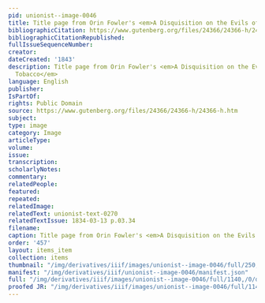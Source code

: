 ```yaml
---
pid: unionist--image-0046
title: Title page from Orin Fowler's <em>A Disquisition on the Evils of Using Tobacco</em>
bibliographicCitation: https://www.gutenberg.org/files/24366/24366-h/24366-h.htm
bibliographicCitationRepublished: 
fullIssueSequenceNumber: 
creator: 
dateCreated: '1843'
description: Title page from Orin Fowler's <em>A Disquisition on the Evils of Using
  Tobacco</em>
language: English
publisher: 
IsPartOf: 
rights: Public Domain
source: https://www.gutenberg.org/files/24366/24366-h/24366-h.htm
subject: 
type: image
category: Image
articleType: 
volume: 
issue: 
transcription: 
scholarlyNotes: 
commentary: 
relatedPeople: 
featured: 
repeated: 
relatedImage: 
relatedText: unionist-text-0270
relatedTextIssue: 1834-03-13 p.03.34
filename: 
caption: Title page from Orin Fowler's <em>A Disquisition on the Evils of Using Tobacco</em>
order: '457'
layout: items_item
collection: items
thumbnail: "/img/derivatives/iiif/images/unionist--image-0046/full/250,/0/default.jpg"
manifest: "/img/derivatives/iiif/unionist--image-0046/manifest.json"
full: "/img/derivatives/iiif/images/unionist--image-0046/full/1140,/0/default.jpg"
proofed JR: "/img/derivatives/iiif/images/unionist--image-0046/full/1140,/0/default.jpg"
---
```

